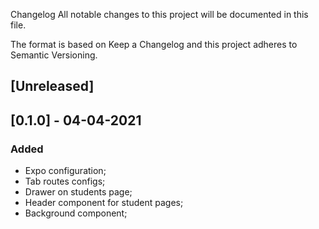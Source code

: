 Changelog
All notable changes to this project will be documented in this file.

The format is based on Keep a Changelog and this project adheres to Semantic Versioning.

## [Unreleased]

## [0.1.0] - 04-04-2021

### Added 

- Expo configuration;
- Tab routes configs;
- Drawer on students page;
- Header component for student pages;
- Background component;